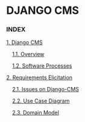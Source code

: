 DJANGO CMS 
===================

### INDEX
[1. Django CMS](https://github.com/SofiaReis/django-cms/blob/develop/ESOF-docs/Software%20Processes%20and%20Project%20Management/1%20-%20First%20PA.md)

&nbsp;&nbsp;&nbsp;&nbsp;[1.1. Overview](https://github.com/SofiaReis/django-cms/blob/develop/ESOF-docs/Software%20Processes%20and%20Project%20Management/1%20-%20First%20PA.md#11-overview)

&nbsp;&nbsp;&nbsp;&nbsp;[1.2. Software Processes](https://github.com/SofiaReis/django-cms/blob/develop/ESOF-docs/Software%20Processes%20and%20Project%20Management/1%20-%20First%20PA.md#12-software-processes)

[2. Requirements Elicitation](https://github.com/SofiaReis/django-cms/blob/develop/ESOF-docs/Requirements%20elicitation/2%20-%20Second%20PA.md#2-requirements-elicitation)

&nbsp;&nbsp;&nbsp;&nbsp;[2.1. Issues on Django-CMS](https://github.com/SofiaReis/django-cms/blob/develop/ESOF-docs/Requirements%20elicitation/2%20-%20Second%20PA.md#21-issues-on-django-cms)

&nbsp;&nbsp;&nbsp;&nbsp;[2.2. Use Case Diagram](https://github.com/SofiaReis/django-cms/blob/develop/ESOF-docs/Requirements%20elicitation/2%20-%20Second%20PA.md#22-use-case-diagram)

&nbsp;&nbsp;&nbsp;&nbsp;[2.3. Domain Model](https://github.com/SofiaReis/django-cms/blob/develop/ESOF-docs/Requirements%20elicitation/2%20-%20Second%20PA.md#23-domain-model)
